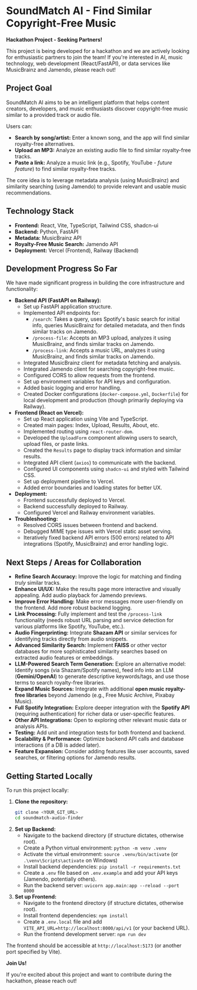 # SoundMatch AI - Find Similar Copyright-Free Music

**Hackathon Project - Seeking Partners!**

This project is being developed for a hackathon and we are actively looking for enthusiastic partners to join the team! If you're interested in AI, music technology, web development (React/FastAPI), or data services like MusicBrainz and Jamendo, please reach out!

## Project Goal

SoundMatch AI aims to be an intelligent platform that helps content creators, developers, and music enthusiasts discover copyright-free music similar to a provided track or audio file.

Users can:
- **Search by song/artist:** Enter a known song, and the app will find similar royalty-free alternatives.
- **Upload an MP3:** Analyze an existing audio file to find similar royalty-free tracks.
- **Paste a link:** Analyze a music link (e.g., Spotify, YouTube - *future feature*) to find similar royalty-free tracks.

The core idea is to leverage metadata analysis (using MusicBrainz) and similarity searching (using Jamendo) to provide relevant and usable music recommendations.

## Technology Stack

- **Frontend:** React, Vite, TypeScript, Tailwind CSS, shadcn-ui
- **Backend:** Python, FastAPI
- **Metadata:** MusicBrainz API
- **Royalty-Free Music Search:** Jamendo API
- **Deployment:** Vercel (Frontend), Railway (Backend)

## Development Progress So Far

We have made significant progress in building the core infrastructure and functionality:

- **Backend API (FastAPI on Railway):**
    - Set up FastAPI application structure.
    - Implemented API endpoints for:
        - `/search`: Takes a query, uses Spotify's basic search for initial info, queries MusicBrainz for detailed metadata, and then finds similar tracks on Jamendo.
        - `/process-file`: Accepts an MP3 upload, analyzes it using MusicBrainz, and finds similar tracks on Jamendo.
        - `/process-link`: Accepts a music URL, analyzes it using MusicBrainz, and finds similar tracks on Jamendo.
    - Integrated MusicBrainz client for metadata fetching and analysis.
    - Integrated Jamendo client for searching copyright-free music.
    - Configured CORS to allow requests from the frontend.
    - Set up environment variables for API keys and configuration.
    - Added basic logging and error handling.
    - Created Docker configurations (`docker-compose.yml`, `Dockerfile`) for local development and production (though primarily deploying via Railway).
- **Frontend (React on Vercel):**
    - Set up React application using Vite and TypeScript.
    - Created main pages: Index, Upload, Results, About, etc.
    - Implemented routing using `react-router-dom`.
    - Developed the `UploadForm` component allowing users to search, upload files, or paste links.
    - Created the `Results` page to display track information and similar results.
    - Integrated API client (`axios`) to communicate with the backend.
    - Configured UI components using `shadcn-ui` and styled with Tailwind CSS.
    - Set up deployment pipeline to Vercel.
    - Added error boundaries and loading states for better UX.
- **Deployment:**
    - Frontend successfully deployed to Vercel.
    - Backend successfully deployed to Railway.
    - Configured Vercel and Railway environment variables.
- **Troubleshooting:**
    - Resolved CORS issues between frontend and backend.
    - Debugged MIME type issues with Vercel static asset serving.
    - Iteratively fixed backend API errors (500 errors) related to API integrations (Spotify, MusicBrainz) and error handling logic.

## Next Steps / Areas for Collaboration

- **Refine Search Accuracy:** Improve the logic for matching and finding *truly* similar tracks.
- **Enhance UI/UX:** Make the results page more interactive and visually appealing. Add audio playback for Jamendo previews.
- **Improve Error Handling:** Make error messages more user-friendly on the frontend. Add more robust backend logging.
- **Link Processing:** Fully implement and test the `/process-link` functionality (needs robust URL parsing and service detection for various platforms like Spotify, YouTube, etc.).
- **Audio Fingerprinting:** Integrate **Shazam API** or similar services for identifying tracks directly from audio snippets.
- **Advanced Similarity Search:** Implement **FAISS** or other vector databases for more sophisticated similarity searches based on extracted audio features or embeddings.
- **LLM-Powered Search Term Generation:** Explore an alternative model: Identify songs (via Shazam/Spotify names), feed info into an LLM (**Gemini/OpenAI**) to generate descriptive keywords/tags, and use those terms to search royalty-free libraries.
- **Expand Music Sources:** Integrate with additional **open music royalty-free libraries** beyond Jamendo (e.g., Free Music Archive, Pixabay Music).
- **Full Spotify Integration:** Explore deeper integration with the **Spotify API** (requiring authentication) for richer data or user-specific features.
- **Other API Integrations:** Open to exploring other relevant music data or analysis APIs.
- **Testing:** Add unit and integration tests for both frontend and backend.
- **Scalability & Performance:** Optimize backend API calls and database interactions (if a DB is added later).
- **Feature Expansion:** Consider adding features like user accounts, saved searches, or filtering options for Jamendo results.

## Getting Started Locally

To run this project locally:

1.  **Clone the repository:**
    ```bash
    git clone <YOUR_GIT_URL>
    cd soundmatch-audio-finder
    ```
2.  **Set up Backend:**
    - Navigate to the backend directory (if structure dictates, otherwise root).
    - Create a Python virtual environment: `python -m venv .venv`
    - Activate the virtual environment: `source .venv/bin/activate` (or `.\venv\Scripts\activate` on Windows)
    - Install backend dependencies: `pip install -r requirements.txt`
    - Create a `.env` file based on `.env.example` and add your API keys (Jamendo, potentially others).
    - Run the backend server: `uvicorn app.main:app --reload --port 8000`
3.  **Set up Frontend:**
    - Navigate to the frontend directory (if structure dictates, otherwise root).
    - Install frontend dependencies: `npm install`
    - Create a `.env.local` file and add `VITE_API_URL=http://localhost:8000/api/v1` (or your backend URL).
    - Run the frontend development server: `npm run dev`

The frontend should be accessible at `http://localhost:5173` (or another port specified by Vite).

**Join Us!**

If you're excited about this project and want to contribute during the hackathon, please reach out!
